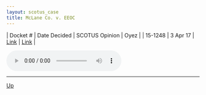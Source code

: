```yaml
---
layout: scotus_case
title: McLane Co. v. EEOC
---
```


| Docket # | Date Decided | SCOTUS Opinion | Oyez |
| 15-1248 | 3 Apr 17 | [Link](https://www.supremecourt.gov/opinions/boundvolumes/581BV.pdf#page=136) | [Link](https://www.oyez.org/cases/2016/15-1248) |

<audio controls>
   <source src='./resources/15-1248.mp3' type='audio/mpeg'>
</audio>

<object data='./resources/15-1248.pdf' type='application/pdf'></object>

---

[Up](./README.md)